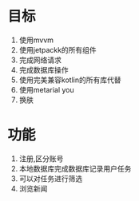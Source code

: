 # 目标
1. 使用mvvm
2. 使用jetpackk的所有组件
3. 完成网络请求
4. 完成数据库操作
5. 使用完美兼容kotlin的所有库代替
6. 使用metarial you
7. 换肤


# 功能
1. 注册,区分账号
2. 本地数据库完成数据库记录用户任务
3. 可以对任务进行筛选
3. 浏览新闻